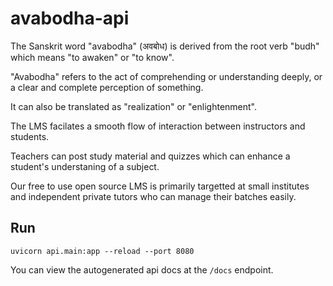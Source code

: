 # avabodha-api

The Sanskrit word "avabodha" (अवबोध) is derived from the root verb "budh" which means "to awaken" or "to know".

"Avabodha" refers to the act of comprehending or understanding deeply, or a clear and complete perception of something.

It can also be translated as "realization" or "enlightenment".

The LMS facilates a smooth flow of interaction between instructors and students.

Teachers can post study material and quizzes which can enhance a student's understaning of a subject.

Our free to use open source LMS is primarily targetted at small institutes and independent private tutors who can manage their batches easily.

## Run

```shell
uvicorn api.main:app --reload --port 8080
```

You can view the autogenerated api docs at the `/docs` endpoint.
